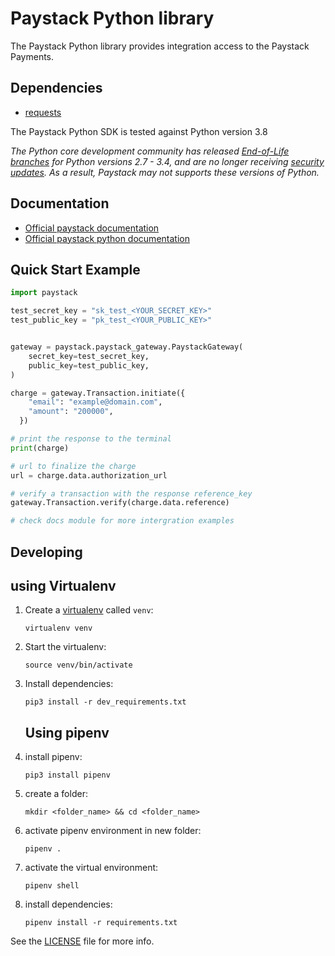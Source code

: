 # Paystack Python library

The Paystack Python library provides integration access to the Paystack Payments.

## Dependencies

* [requests](http://docs.python-requests.org/en/latest/)

The Paystack Python SDK is tested against Python version 3.8

_The Python core development community has released [End-of-Life branches](https://devguide.python.org/devcycle/#end-of-life-branches) for Python versions 2.7 - 3.4, and are no longer receiving [security updates](https://devguide.python.org/#branchstatus). As a result, Paystack may not supports these versions of Python._

## Documentation

 * [Official paystack documentation](https://paystack.com/docs/api/)
 * [Official paystack python documentation](https://docs.readthedocs.io/en/stable/intro/getting-started-with-paystack-python.html)

## Quick Start Example

```python
import paystack

test_secret_key = "sk_test_<YOUR_SECRET_KEY>"
test_public_key = "pk_test_<YOUR_PUBLIC_KEY>"


gateway = paystack.paystack_gateway.PaystackGateway(
    secret_key=test_secret_key,
    public_key=test_public_key,
)

charge = gateway.Transaction.initiate({ 
    "email": "example@domain.com",
    "amount": "200000",
  })

# print the response to the terminal
print(charge)

# url to finalize the charge
url = charge.data.authorization_url

# verify a transaction with the response reference_key
gateway.Transaction.verify(charge.data.reference)

# check docs module for more intergration examples

```

## Developing
  ## using Virtualenv

1. Create a [virtualenv](https://virtualenv.pypa.io/) called `venv`:

   ```
   virtualenv venv
   ```

2. Start the virtualenv:

   ```
   source venv/bin/activate
   ```

3. Install dependencies:

   ```
   pip3 install -r dev_requirements.txt
   ```
   
   ## Using pipenv
  
 1. install pipenv:
 
    ```
    pip3 install pipenv
    ```
     
 2. create a folder:
 
    ```
    mkdir <folder_name> && cd <folder_name>
    ```
 3. activate pipenv environment in new folder:
 
    ```
    pipenv .
    ```
    
 4. activate the virtual environment:
 
    ```
    pipenv shell
    ```
    
 5. install dependencies:
 
    ```
    pipenv install -r requirements.txt
    ```
 

See the [LICENSE](LICENSE) file for more info.
